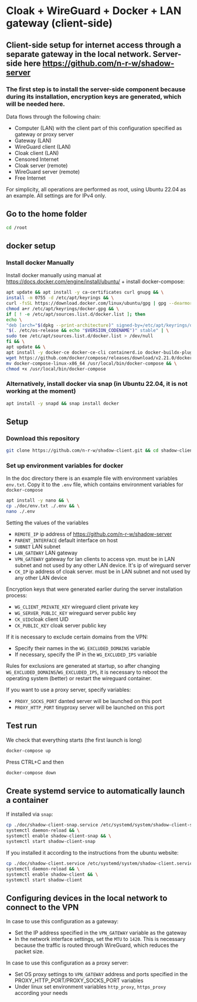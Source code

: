 # Cloak + WireGuard + Docker  + LAN gateway (client-side)

## Client-side setup for internet access through a separate gateway in the local network. Server-side here <https://github.com/n-r-w/shadow-server>

### The first step is to install the server-side component because during its installation, encryption keys are generated, which will be needed here.

Data flows through the following chain:

- Computer (LAN) with the client part of this configuration specified as gateway or proxy server
- Gateway (LAN)
- WireGuard client (LAN)
- Cloak client (LAN)
- Censored Internet
- Cloak server (remote)
- WireGuard server (remote)
- Free Internet

For simplicity, all operations are performed as root, using Ubuntu 22.04 as an example. All settings are for IPv4 only.

## Go to the home folder

```bash
cd /root
```

## docker setup

### Install docker Manually

Install docker manually using manual at <https://docs.docker.com/engine/install/ubuntu/> + install docker-compose:

```bash
apt update && apt install -y ca-certificates curl gnupg && \
install -m 0755 -d /etc/apt/keyrings && \
curl -fsSL https://download.docker.com/linux/ubuntu/gpg | gpg --dearmor -o /etc/apt/keyrings/docker.gpg --yes && \
chmod a+r /etc/apt/keyrings/docker.gpg && \
if [ ! -e /etc/apt/sources.list.d/docker.list ]; then
echo \
"deb [arch="$(dpkg --print-architecture)" signed-by=/etc/apt/keyrings/docker.gpg] https://download.docker.com/linux/ubuntu \
"$(. /etc/os-release && echo "$VERSION_CODENAME")" stable" | \
sudo tee /etc/apt/sources.list.d/docker.list > /dev/null
fi && \
apt update && \
apt install -y docker-ce docker-ce-cli containerd.io docker-buildx-plugin docker-compose-plugin && \
wget https://github.com/docker/compose/releases/download/v2.21.0/docker-compose-linux-x86_64 && \
mv docker-compose-linux-x86_64 /usr/local/bin/docker-compose && \
chmod +x /usr/local/bin/docker-compose
```

### Alternatively, install docker via snap (in Ubuntu 22.04, it is not working at the moment)

```bash
apt install -y snapd && snap install docker
```

## Setup

### Download this repository

```bash
git clone https://github.com/n-r-w/shadow-client.git && cd shadow-client
```

### Set up environment variables for docker

In the doc directory there is an example file with environment variables ```env.txt```. Copy it to the ```.env``` file, which contains environment variables for ```docker-compose```

```bash
apt install -y nano && \
cp ./doc/env.txt ./.env && \
nano ./.env
```

Setting the values ​​of the variables

- ```REMOTE_IP``` ip address of <https://github.com/n-r-w/shadow-server>
- ```PARENT_INTERFACE``` default interface on host
- ```SUBNET``` LAN subnet
- ```LAN_GATEWAY``` LAN gateway
- ```VPN_GATEWAY``` gateway for lan clients to access vpn. must be in LAN subnet and not used by any other LAN device. It's ip of wireguard server
- ```CK_IP``` ip address of cloak server. must be in LAN subnet and not used by any other LAN device

Encryption keys that were generated earlier during the server installation process:

- ```WG_CLIENT_PRIVATE_KEY``` wireguard client private key
- ```WG_SERVER_PUBLIC_KEY``` wireguard server public key
- ```CK_UID```cloak client UID
- ```CK_PUBLIC_KEY``` cloak server public key

If it is necessary to exclude certain domains from the VPN:

- Specify their names in the ```WG_EXCLUDED_DOMAINS``` variable
- If necessary, specify the IP in the ```WG_EXCLUDED_IPS``` variable

Rules for exclusions are generated at startup, so after changing ```WG_EXCLUDED_DOMAINS```/```WG_EXCLUDED_IPS```, it is necessary to reboot the operating system (better) or restart the wireguard container.

If you want to use a proxy server, specify variables:

- ```PROXY_SOCKS_PORT``` danted server will be launched on this port
- ```PROXY_HTTP_PORT``` tinyproxy server will be launched on this port

## Test run

We check that everything starts (the first launch is long)

```bash
docker-compose up
```

Press CTRL+C and then

```bash
docker-compose down
```

## Create systemd service to automatically launch a container

If installed via ```snap```:

```bash
cp ./doc/shadow-client-snap.service /etc/systemd/system/shadow-client-snap.service && \
systemctl daemon-reload && \
systemctl enable shadow-client-snap && \
systemctl start shadow-client-snap
```

If you installed it according to the instructions from the ubuntu website:

```bash
cp ./doc/shadow-client.service /etc/systemd/system/shadow-client.service && \
systemctl daemon-reload && \
systemctl enable shadow-client && \
systemctl start shadow-client
```

## Configuring devices in the local network to connect to the VPN

In case to use this configuration as a gateway:

- Set the IP address specified in the ```VPN_GATEWAY``` variable as the gateway
- In the network interface settings, set the ```MTU``` to ```1420```. This is necessary because the traffic is routed through WireGuard, which reduces the packet size.

In case to use this configuration as a proxy server:

- Set OS proxy settings to ```VPN_GATEWAY``` address and ports specified in the PROXY_HTTP_PORT/PROXY_SOCKS_PORT variables
- Under linux set environment variables ```http_proxy```, ```https_proxy``` according your needs
